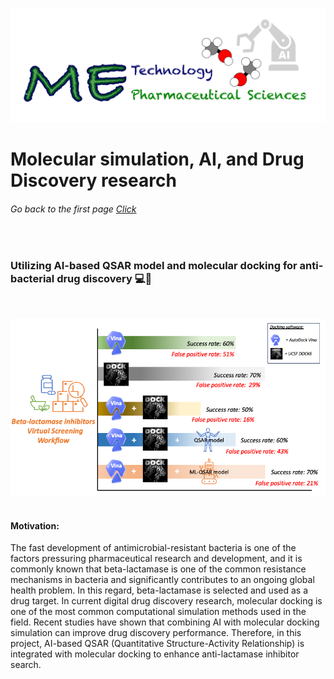 ![](../images/cv-header.png)


# Molecular simulation, AI, and Drug Discovery research


###### Go back to the first page [Click](../README.md)

&nbsp;

### Utilizing AI-based QSAR model and molecular docking for anti-bacterial drug discovery 💻💊

&nbsp;

![](../images/0201_info_grapic2.png)
&nbsp;

#### Motivation:

The fast development of antimicrobial-resistant bacteria is one of the factors pressuring pharmaceutical research and development, and it is commonly known that beta-lactamase is one of the common resistance mechanisms in bacteria and significantly contributes to an ongoing global health problem. In this regard, beta-lactamase is selected and used as a drug target. In current digital drug discovery research, molecular docking is one of the most common computational simulation methods used in the field. Recent studies have shown that combining AI with molecular docking simulation can improve drug discovery performance. Therefore, in this project, AI-based QSAR (Quantitative Structure-Activity Relationship) is integrated with molecular docking to enhance anti-lactamase inhibitor search.
